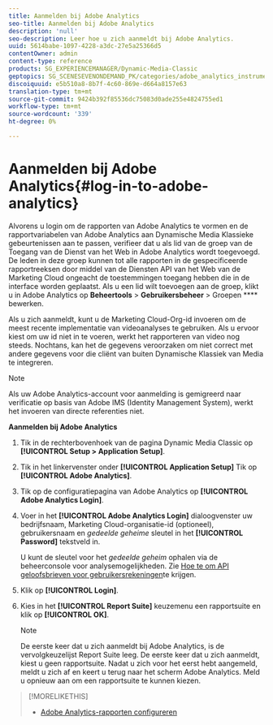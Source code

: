 ```yaml
---
title: Aanmelden bij Adobe Analytics
seo-title: Aanmelden bij Adobe Analytics
description: 'null'
seo-description: Leer hoe u zich aanmeldt bij Adobe Analytics.
uuid: 5614babe-1097-4228-a3dc-27e5a25366d5
contentOwner: admin
content-type: reference
products: SG_EXPERIENCEMANAGER/Dynamic-Media-Classic
geptopics: SG_SCENESEVENONDEMAND_PK/categories/adobe_analytics_instrumentation_kit
discoiquuid: e5b510a8-8b7f-4c60-869e-d664a8157e63
translation-type: tm+mt
source-git-commit: 9424b392f85536dc75083d0ade255e4824755ed1
workflow-type: tm+mt
source-wordcount: '339'
ht-degree: 0%

---
```



# Aanmelden bij Adobe Analytics{#log-in-to-adobe-analytics}

Alvorens u login om de rapporten van Adobe Analytics te vormen en de rapportvariabelen van Adobe Analytics aan Dynamische Media Klassieke gebeurtenissen aan te passen, verifieer dat u als lid van de groep van de Toegang van de Dienst van het Web in Adobe Analytics wordt toegevoegd. De leden in deze groep kunnen tot alle rapporten in de gespecificeerde rapportreeksen door middel van de Diensten API van het Web van de Marketing Cloud ongeacht de toestemmingen toegang hebben die in de interface worden geplaatst. Als u een lid wilt toevoegen aan de groep, klikt u in Adobe Analytics op **Beheertools** > **Gebruikersbeheer** > Groepen **** bewerken.

Als u zich aanmeldt, kunt u de Marketing Cloud-Org-id invoeren om de meest recente implementatie van videoanalyses te gebruiken. Als u ervoor kiest om uw id niet in te voeren, werkt het rapporteren van video nog steeds. Nochtans, kan het de gegevens veroorzaken om niet correct met andere gegevens voor die cliënt van buiten Dynamische Klassiek van Media te integreren.

>[!NOTE]
>
>Als uw Adobe Analytics-account voor aanmelding is gemigreerd naar verificatie op basis van Adobe IMS (Identity Management System), werkt het invoeren van directe referenties niet.

**Aanmelden bij Adobe Analytics**

1. Tik in de rechterbovenhoek van de pagina Dynamic Media Classic op **[!UICONTROL Setup > Application Setup]**.
1. Tik in het linkervenster onder **[!UICONTROL Application Setup]** Tik op **[!UICONTROL Adobe Analytics]**.
1. Tik op de configuratiepagina van Adobe Analytics op **[!UICONTROL Adobe Analytics Login]**.
1. Voer in het **[!UICONTROL Adobe Analytics Login]** dialoogvenster uw bedrijfsnaam, Marketing Cloud-organisatie-id (optioneel), gebruikersnaam en *gedeelde geheime* sleutel in het **[!UICONTROL Password]** tekstveld in.

   U kunt de sleutel voor het *gedeelde geheim* ophalen via de beheerconsole voor analysemogelijkheden. Zie [Hoe te om API geloofsbrieven voor gebruikersrekeningen](https://helpx.adobe.com/analytics/kb/how-to-get-api-credentials-for-user-accounts-.html)te krijgen.

1. Klik op **[!UICONTROL Login]**.
1. Kies in het **[!UICONTROL Report Suite]** keuzemenu een rapportsuite en klik op **[!UICONTROL OK]**.

   >[!NOTE]
   >
   >De eerste keer dat u zich aanmeldt bij Adobe Analytics, is de vervolgkeuzelijst Report Suite leeg. De eerste keer dat u zich aanmeldt, kiest u geen rapportsuite. Nadat u zich voor het eerst hebt aangemeld, meldt u zich af en keert u terug naar het scherm Adobe Analytics. Meld u opnieuw aan om een rapportsuite te kunnen kiezen.

>[!MORELIKETHIS]
>
>* [Adobe Analytics-rapporten configureren](configuring-analytics-reports.md#configuring_adobe_analytics_reports)

